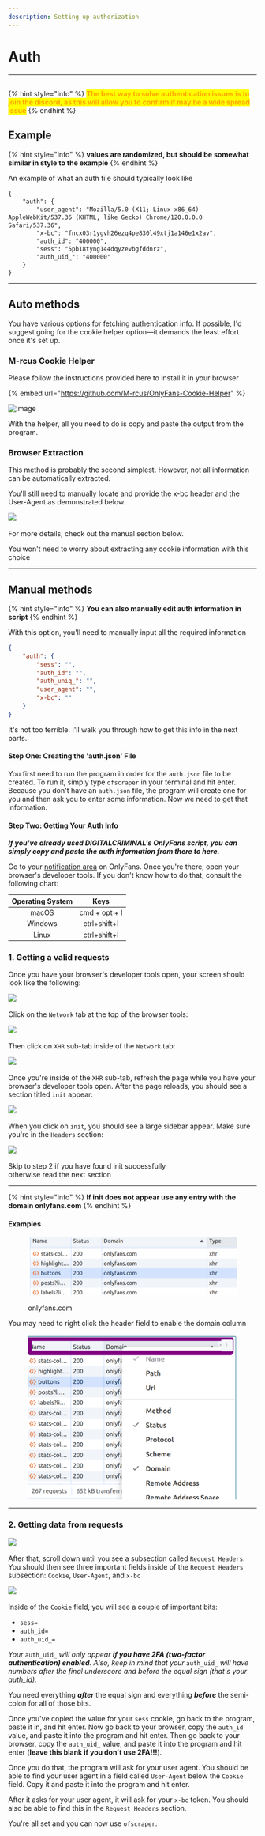 ```yaml
---
description: Setting up authorization
---
```


# Auth

***

##

{% hint style="info" %}
<mark style="color:orange;">**The best way to solve  authentication issues is to join the discord, as this will allow you to confirm if may be a wide spread issue**</mark>
{% endhint %}

## Example

{% hint style="info" %}
**values are randomized, but should be somewhat similar in style to the example**
{% endhint %}

An example of what an auth file should typically look like

```
{
    "auth": {
        "user_agent": "Mozilla/5.0 (X11; Linux x86_64) AppleWebKit/537.36 (KHTML, like Gecko) Chrome/120.0.0.0 Safari/537.36",
        "x-bc": "fncx03r1ygvh26ezq4pe830l49xtj1a146e1x2av",
        "auth_id": "400000",
        "sess": "5pb18tyng144dqyzevbgfddnrz",
        "auth_uid_": "400000"
    }
}
```



***

## Auto methods

You have various options for fetching authentication info. If possible, I'd suggest going for the cookie helper option—it demands the least effort once it's set up.

### M-rcus Cookie Helper

Please follow the instructions provided here to install it in your browser

{% embed url="https://github.com/M-rcus/OnlyFans-Cookie-Helper" %}

![image](https://user-images.githubusercontent.com/67020411/230731183-26a43e62-4385-4fd9-aee8-f75a7c2d33cb.png)

With the helper, all you need to do is copy and paste the output from the program.



### Browser Extraction

This method is probably the second simplest. However, not all information can be automatically extracted.&#x20;

You'll still need to manually locate and provide the x-bc header and the User-Agent as demonstrated below.

![](https://raw.githubusercontent.com/taux1c/onlyfans-scraper/main/media/request_headers.png)

For more details, check out the manual section below.

You won't need to worry about extracting any cookie information with this choice



***

## Manual methods

{% hint style="info" %}
**You can also manually edit auth information in script**
{% endhint %}

With this option, you'll need to manually input all the required information

```json
{
    "auth": {
        "sess": "",
        "auth_id": "",
        "auth_uniq_": "",
        "user_agent": "",
        "x-bc": ""
    }
}
```

It's not too terrible. I'll walk you through how to get this info in the next parts.

#### Step One: Creating the 'auth.json' File

You first need to run the program in order for the `auth.json` file to be created. To run it, simply type `ofscraper` in your terminal and hit enter. Because you don't have an `auth.json` file, the program will create one for you and then ask you to enter some information. Now we need to get that information.

#### Step Two: Getting Your Auth Info

_**If you've already used DIGITALCRIMINAL's OnlyFans script, you can simply copy and paste the auth information from there to here.**_

Go to your [notification area](https://onlyfans.com/my/notifications) on OnlyFans. Once you're there, open your browser's developer tools. If you don't know how to do that, consult the following chart:

| Operating System |      Keys     |
| :--------------: | :-----------: |
|       macOS      | cmd + opt + I |
|      Windows     |  ctrl+shift+I |
|       Linux      |  ctrl+shift+I |

### **1. Getting a valid requests**



Once you have your browser's developer tools open, your screen should look like the following:

![](https://raw.githubusercontent.com/taux1c/onlyfans-scraper/main/media/browser_tools_open.png)

Click on the `Network` tab at the top of the browser tools:

![](https://raw.githubusercontent.com/taux1c/onlyfans-scraper/main/media/network_tab.png)

Then click on `XHR` sub-tab inside of the `Network` tab:

![](https://raw.githubusercontent.com/taux1c/onlyfans-scraper/main/media/xhr_tab.png)

Once you're inside of the `XHR` sub-tab, refresh the page while you have your browser's developer tools open. After the page reloads, you should see a section titled `init` appear:



![](https://raw.githubusercontent.com/taux1c/onlyfans-scraper/main/media/init.png)

When you click on `init`, you should see a large sidebar appear. Make sure you're in the `Headers` section:

![](https://raw.githubusercontent.com/taux1c/onlyfans-scraper/main/media/headers.png)

Skip to step 2 if you have found init successfully\
otherwise read the next section

***

{% hint style="info" %}
**If init does not appear use any entry with the domain onlyfans.com**
{% endhint %}

#### **Examples**

<figure><img src="../.gitbook/assets/image (33).png" alt=""><figcaption><p>onlyfans.com</p></figcaption></figure>



You may need to right click the header field to enable the domain column

<figure><img src="../.gitbook/assets/image (35).png" alt=""><figcaption></figcaption></figure>

***

### 2. Getting data from requests

![](https://raw.githubusercontent.com/taux1c/onlyfans-scraper/main/media/init.png)



After that, scroll down until you see a subsection called `Request Headers`. You should then see three important fields inside of the `Request Headers` subsection: `Cookie`, `User-Agent`, and `x-bc`

![](https://raw.githubusercontent.com/taux1c/onlyfans-scraper/main/media/request_headers.png)

Inside of the `Cookie` field, you will see a couple of important bits:

* `sess=`
* `auth_id=`
* `auth_uid_=`

_Your_ `auth_uid_` _will only appear **if you have 2FA (two-factor authentication) enabled**. Also, keep in mind that your_ `auth_uid_` _will have numbers after the final underscore and before the equal sign (that's your auth\_id)._

You need everything _**after**_ the equal sign and everything _**before**_ the semi-colon for all of those bits.

Once you've copied the value for your `sess` cookie, go back to the program, paste it in, and hit enter. Now go back to your browser, copy the `auth_id` value, and paste it into the program and hit enter. Then go back to your browser, copy the `auth_uid_` value, and paste it into the program and hit enter (**leave this blank if you don't use 2FA!!!**).

Once you do that, the program will ask for your user agent. You should be able to find your user agent in a field called `User-Agent` below the `Cookie` field. Copy it and paste it into the program and hit enter.

After it asks for your user agent, it will ask for your `x-bc` token. You should also be able to find this in the `Request Headers` section.

You're all set and you can now use `ofscraper`.
